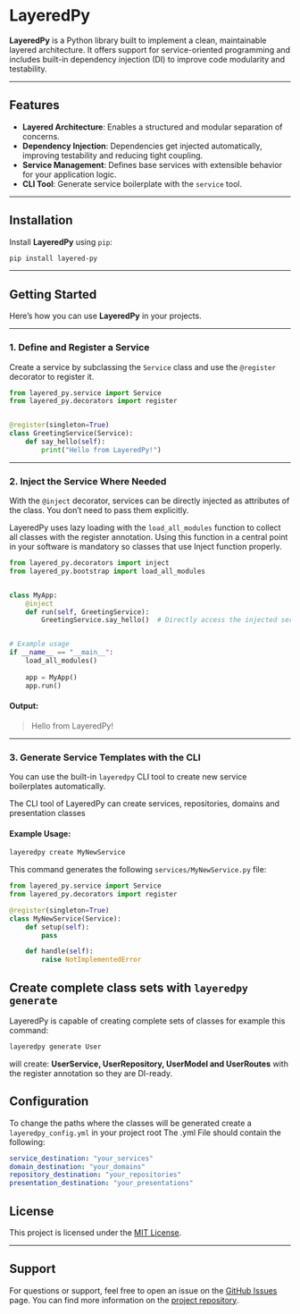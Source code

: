 # LayeredPy

**LayeredPy** is a Python library built to implement a clean, maintainable layered architecture. It offers support for service-oriented programming and includes built-in dependency injection (DI) to improve code modularity and testability.

---

## Features

- **Layered Architecture**: Enables a structured and modular separation of concerns.
- **Dependency Injection**: Dependencies get injected automatically, improving testability and reducing tight coupling.
- **Service Management**: Defines base services with extensible behavior for your application logic.
- **CLI Tool**: Generate service boilerplate with the `service` tool.

---

## Installation

Install **LayeredPy** using `pip`:

```bash
pip install layered-py
```

---

## Getting Started

Here’s how you can use **LayeredPy** in your projects.

---

### 1. Define and Register a Service
Create a service by subclassing the `Service` class and use the `@register` decorator to register it.

```python
from layered_py.service import Service
from layered_py.decorators import register


@register(singleton=True)
class GreetingService(Service):
    def say_hello(self):
        print("Hello from LayeredPy!")
```

---

### 2. Inject the Service Where Needed
With the `@inject` decorator, services can be directly injected as attributes of the class. You don’t need to pass them explicitly.

LayeredPy uses lazy loading with the ```load_all_modules``` function to collect all classes with the register annotation. Using this function in a
central point in your software is mandatory so classes that use Inject function properly.
```python
from layered_py.decorators import inject
from layered_py.bootstrap import load_all_modules


class MyApp:
    @inject
    def run(self, GreetingService):
        GreetingService.say_hello()  # Directly access the injected service


# Example usage
if __name__ == "__main__":
    load_all_modules()
    
    app = MyApp()
    app.run()
```

#### Output:
> Hello from LayeredPy!

---

### 3. Generate Service Templates with the CLI
You can use the built-in `layeredpy` CLI tool to create new service boilerplates automatically.

The CLI tool of LayeredPy can create services, repositories, domains and presentation classes

#### Example Usage:

```bash
layeredpy create MyNewService
```

This command generates the following `services/MyNewService.py` file:

```python
from layered_py.service import Service
from layered_py.decorators import register

@register(singleton=True)
class MyNewService(Service):
    def setup(self):
        pass

    def handle(self):
        raise NotImplementedError
```

## Create complete class sets with ```layeredpy generate```

LayeredPy is capable of creating complete sets of classes for example this command:

```bash
layeredpy generate User
```

will create: **UserService, UserRepository, UserModel and UserRoutes** with the register annotation so they are DI-ready.

## Configuration

To change the paths where the classes will be generated create a ```layeredpy_config.yml``` in your project root
The .yml File should contain the following:

```yaml
service_destination: "your_services"
domain_destination: "your_domains"
repository_destination: "your_repositories"
presentation_destination: "your_presentations"
```

## License

This project is licensed under the [MIT License](LICENSE).

---

## Support

For questions or support, feel free to open an issue on the [GitHub Issues](https://github.com/upNorthDev/LayeredPy/issues) page. You can find more information on the [project repository](https://github.com/upNorthDev/LayeredPy).

